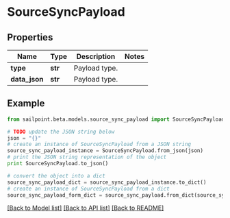 # SourceSyncPayload


## Properties

Name | Type | Description | Notes
------------ | ------------- | ------------- | -------------
**type** | **str** | Payload type. | 
**data_json** | **str** | Payload type. | 

## Example

```python
from sailpoint.beta.models.source_sync_payload import SourceSyncPayload

# TODO update the JSON string below
json = "{}"
# create an instance of SourceSyncPayload from a JSON string
source_sync_payload_instance = SourceSyncPayload.from_json(json)
# print the JSON string representation of the object
print SourceSyncPayload.to_json()

# convert the object into a dict
source_sync_payload_dict = source_sync_payload_instance.to_dict()
# create an instance of SourceSyncPayload from a dict
source_sync_payload_form_dict = source_sync_payload.from_dict(source_sync_payload_dict)
```
[[Back to Model list]](../README.md#documentation-for-models) [[Back to API list]](../README.md#documentation-for-api-endpoints) [[Back to README]](../README.md)


